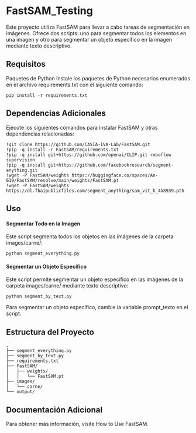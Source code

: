# FastSAM_Testing
Este proyecto utiliza FastSAM para llevar a cabo tareas de segmentación en imágenes. Ofrece dos scripts: uno para segmentar todos los elementos en una imagen y otro para segmentar un objeto específico en la imagen mediante texto descriptivo.

## Requisitos
Paquetes de Python
Instale los paquetes de Python necesarios enumerados en el archivo requirements.txt con el siguiente comando:

```
pip install -r requirements.txt
```

## Dependencias Adicionales
Ejecute los siguientes comandos para instalar FastSAM y otras dependencias relacionadas:

```
!git clone https://github.com/CASIA-IVA-Lab/FastSAM.git
!pip -q install -r FastSAM/requirements.txt
!pip -q install git+https://github.com/openai/CLIP.git roboflow supervision
!pip -q install git+https://github.com/facebookresearch/segment-anything.git
!wget -P FastSAM/weights https://huggingface.co/spaces/An-619/FastSAM/resolve/main/weights/FastSAM.pt
!wget -P FastSAM/weights https://dl.fbaipublicfiles.com/segment_anything/sam_vit_h_4b8939.pth
```

## Uso
#### Segmentar Todo en la Imagen
Este script segmenta todos los objetos en las imágenes de la carpeta images/carne/:

```
python segment_everything.py
```

#### Segmentar un Objeto Específico
Este script permite segmentar un objeto específico en las imágenes de la carpeta images/carne/ mediante texto descriptivo:

```
python segment_by_text.py
```
Para segmentar un objeto específico, cambie la variable prompt_texto en el script.

## Estructura del Proyecto

```
.
├── segment_everything.py
├── segment_by_text.py
├── requirements.txt
├── FastSAM/
│   ├── weights/
│   │   └── FastSAM.pt
├── images/
│   └── carne/
└── output/
```

## Documentación Adicional
Para obtener más información, visite How to Use FastSAM.